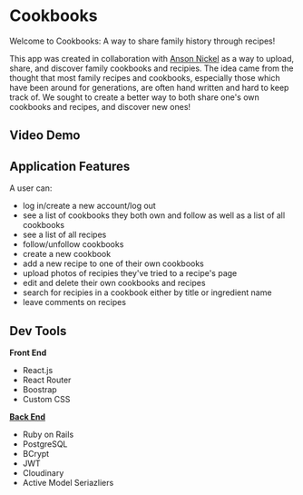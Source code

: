 # Cookbooks

Welcome to Cookbooks: A way to share family history through recipes!

This app was created in collaboration with [Anson Nickel](https://github.com/anickel101) as a way to upload, share, and discover family cookbooks and recipies. The idea came from the thought that most family recipes and cookbooks, especially those which have been around for generations, are often hand written and hard to keep track of. We sought to create a better way to both share one's own cookbooks and recipes, and discover new ones!

## Video Demo

## Application Features

A user can: 

* log in/create a new account/log out
* see a list of cookbooks they both own and follow as well as a list of all cookbooks
* see a list of all recipes
* follow/unfollow cookbooks
* create a new cookbook
* add a new recipe to one of their own cookbooks
* upload photos of recipies they've tried to a recipe's page
* edit and delete their own cookbooks and recipes
* search for recipies in a cookbook either by title or ingredient name
* leave comments on recipes

## Dev Tools

**Front End**
* React.js
* React Router
* Boostrap
* Custom CSS

[**Back End**](https://github.com/rachaelghorbani/cookbook-backend)
* Ruby on Rails
* PostgreSQL
* BCrypt
* JWT
* Cloudinary
* Active Model Seriazliers


